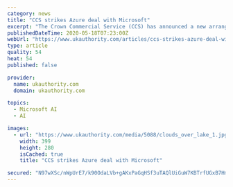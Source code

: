 ```yaml
---
category: news
title: "CCS strikes Azure deal with Microsoft"
excerpt: "The Crown Commercial Service (CCS) has announced a new arrangement with Microsoft for discounted pricing and beneficial terms for public sector organisations to use Azure Cloud Services. It said the deal has been agreed as an addendum to the existing Digital Transformation Arrangement (DTA) with the company,"
publishedDateTime: 2020-05-18T07:23:00Z
webUrl: "https://www.ukauthority.com/articles/ccs-strikes-azure-deal-with-microsoft/"
type: article
quality: 54
heat: 54
published: false

provider:
  name: ukauthority.com
  domain: ukauthority.com

topics:
  - Microsoft AI
  - AI

images:
  - url: "https://www.ukauthority.com/media/5088/clouds_over_lake_1.jpg"
    width: 399
    height: 280
    isCached: true
    title: "CCS strikes Azure deal with Microsoft"

secured: "N97wXSc/nWpUrE7/k90OdaLVb+gAKxPaGqHSf3uTAQlUiGuW7KBTrfUGxB7Hm6iL1UansRxjgOYcMUryd6xdItGeTuUsEx9WWGBqUR2KaSHociKuGfiefnecVUjnsuIWkVBY8Rm8tvIPC5w+RsaOSqz53MxSI4xp8ejHkiJvqo/ta/MuQaOp3AiooO+FNg9IMPdHhuYpjh65Xyh+b87+LCiuP0SbAJGxr15jMLv1qzaVVme9fosiugeUrBy0aK9L2Z4GCORfBP1Jzy0S8bHcD9r/yethAlxO7aqa0ecv38OrvfKLVBKtyHZSvmuZuBNDNYVHIZ3UrCx2bZn/moT8kSmiZVQAmkgPUogWo3/9qAtalhcrr3dmb+wKgZMGpzKx8iBbRcTd9rPrzyV+06fS0acqpZg0ks4N1Eadt726qy02Ba4MwZLy4vAu6YCwq96yy31aAvsvt1cyyf2+uedi1r23dwZq9XV09vN4qkqIcOs=;lxCb9xETKrlGKVl51Rziag=="
---
```


